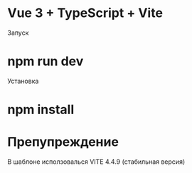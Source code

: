 # Vue 3 + TypeScript + Vite

Запуск

# npm run dev

Установка

# npm install

# Препупреждение

В шаблоне исползовалься VITE 4.4.9 (стабильная версия)
